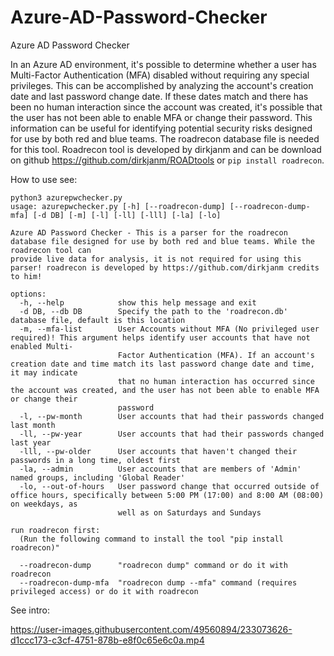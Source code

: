 # Azure-AD-Password-Checker
Azure AD Password Checker

In an Azure AD environment, it's possible to determine whether a user has Multi-Factor Authentication (MFA) disabled without requiring any special privileges. This can be accomplished by analyzing the account's creation date and last password change date. If these dates match and there has been no human interaction since the account was created, it's possible that the user has not been able to enable MFA or change their password. This information can be useful for identifying potential security risks designed for use by both red and blue teams.
The roadrecon database file is needed for this tool. Roadrecon tool is developed by dirkjanm and can be download on github https://github.com/dirkjanm/ROADtools or ```pip install roadrecon```.

How to use see:
```
python3 azurepwchecker.py
usage: azurepwchecker.py [-h] [--roadrecon-dump] [--roadrecon-dump-mfa] [-d DB] [-m] [-l] [-ll] [-lll] [-la] [-lo]

Azure AD Password Checker - This is a parser for the roadrecon database file designed for use by both red and blue teams. While the roadrecon tool can
provide live data for analysis, it is not required for using this parser! roadrecon is developed by https://github.com/dirkjanm credits to him!

options:
  -h, --help            show this help message and exit
  -d DB, --db DB        Specify the path to the 'roadrecon.db' database file, default is this location
  -m, --mfa-list        User Accounts without MFA (No privileged user required)! This argument helps identify user accounts that have not enabled Multi-
                        Factor Authentication (MFA). If an account's creation date and time match its last password change date and time, it may indicate
                        that no human interaction has occurred since the account was created, and the user has not been able to enable MFA or change their
                        password
  -l, --pw-month        User accounts that had their passwords changed last month
  -ll, --pw-year        User accounts that had their passwords changed last year
  -lll, --pw-older      User accounts that haven't changed their passwords in a long time, oldest first
  -la, --admin          User accounts that are members of 'Admin' named groups, including 'Global Reader'
  -lo, --out-of-hours   User password change that occurred outside of office hours, specifically between 5:00 PM (17:00) and 8:00 AM (08:00) on weekdays, as
                        well as on Saturdays and Sundays

run roadrecon first:
  (Run the following command to install the tool "pip install roadrecon)"

  --roadrecon-dump      "roadrecon dump" command or do it with roadrecon
  --roadrecon-dump-mfa  "roadrecon dump --mfa" command (requires privileged access) or do it with roadrecon
  ```
See intro:

https://user-images.githubusercontent.com/49560894/233073626-d1ccc173-c3cf-4751-878b-e8f0c65e6c0a.mp4

